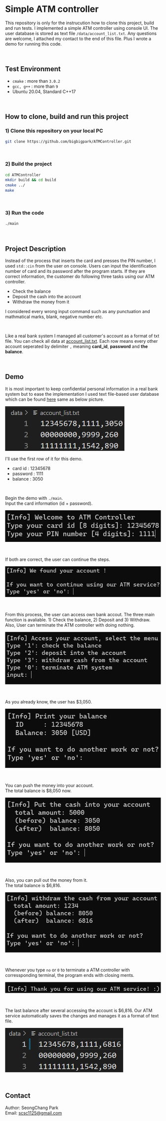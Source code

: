 # Simple ATM controller

This repository is only for the instrucution how to clone this project, build and run tests. I implemented a simple ATM controller using console UI. The user database is stored as text file `/data/account_list.txt`. Any questions are welcome, I attached my contact to the end of this file. Plus I wrote a demo for running this code.

<br/>

## Test Environment

* `cmake` : more than `3.0.2`
* `gcc, g++` :  more than `9`
* Ubuntu 20.04, Standard C++17

<br/>

## How to clone, build and run this project

### 1) Clone this repository on your local PC

~~~bash
git clone https://github.com/bigbigpark/ATMController.git
~~~
<br/>

### 2) Build the project

~~~bash
cd ATMController
mkdir build && cd build
cmake ../
make
~~~

<br/>

### 3) Run the code

~~~bash
./main
~~~

<br/>

## Project Description

Instead of the process that inserts the card and presses the PIN number, I used `std::cin` from the user on console. Users can input the identification number of card and its password after the program starts. If they are correct information, the customer do following three tasks using our ATM controller.

* Check the balance
* Deposit the cash into the account
* Withdraw the money from it

I considered every wrong input command such as any punctuation and mathmatical marks, blank, negative number etc.


<br/>

Like a real bank system I managed all customer's account as a format of txt file. You can check all data at [account_list.txt](/data/account_list.txt). Each row means every other account seperated by delimiter `,` meaning **card_id**, **password** and **the balance**.

<br/>

## Demo

It is most important to keep confidential personal information in a real bank system but to ease the implementation I used text file-based user database which can be found [here](/data/account_list.txt) same as below picture.

![](/fig/database.png)

I'll use the first row of it for this demo. <br/>
* card id : 12345678
* password : 1111
* balance : 3050

<br/>

Begin the demo with `./main`. <br/>
Input the card information (id + password).

![](/fig/1.png)

<br/>

If both are correct, the user can continue the steps.

![](/fig/2.png)

<br/>

From this process, the user can access own bank accout. The three main function is avaliable. 1) Check the balance, 2) Deposit and 3) Withdraw. Also, User can terminate the ATM controller with doing nothing.

![](/fig/3.png)

<br/>

As you already know, the user has $3,050. <br/>

![](/fig/4.png)

<br/>

You can push the money into your account. <br/>
The total balance is $8,050 now. <br/>

![](/fig/5.png)

<br/>

Also, you can pull out the money from it. <br/>
The total balance is $6,816. <br/>

![](/fig/6.png)

<br/>

Whenever you type `no` or `0` to terminate a ATM controller with corressponding terminal, the program ends with closing ments.

![](/fig/7.png)

<br/>

The last balance after several accessing the account is $6,816. Our ATM service automatically saves the changes and manages it as a format of text file.

![](/fig/8.png)


<br/>

## Contact

Author: SeongChang Park <br/>
Email: scsc1125@gmail.com